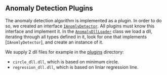 ## Anomaly Detection Plugins
The anomaly detection algorithm is implemented as a plugin.
In order to do so, we created an interface [```IAnomlyDetector```](https://github.com/HochItay/AP2ex1/blob/develop/PluginInterface/IAnomalyDetector.cs).
All plugins must know this interface and implement it.
In the [```AnomalyDllLoader```](https://github.com/HochItay/AP2ex1/blob/develop/AP2ex1/Model/ModelImplement/AnomalyDLLLoader.cs) class we load a dll, iterating through all types defined in it, look for one that implements [```IAnomlyDetector```], and create an instance of it.

We supply 2 dll files for example in the [plugins](https://github.com/HochItay/AP2ex1/tree/develop/plugins) directory:
- ```circle_dll.dll```, which is based on minimum circle.
- ```regression_dll.dll```, which is based on liniar regression line.
